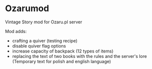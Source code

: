 # Ozarumod
Vintage Story mod for Ozaru.pl server

Mod adds:
- crafting a quiver (testing recipe)
- disable quiver flag options
- increase capacity of backpack (12 types of items)
- replacing the text of two books with the rules and the server's lore (Temporary text for polish and english language)
